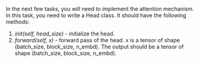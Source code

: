 In the next few tasks, you will need to implement the attention mechanism. In this task, you need to write a Head class. It should have the following methods:
1) *init(self, head_size)* - initialize the head.
2) *forward(self, x)* - forward pass of the head. x is a tensor of shape (batch_size, block_size, n_embd). The output should be a tensor of shape (batch_size, block_size, n_embd). 

